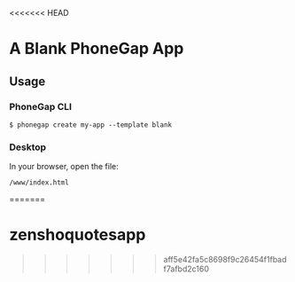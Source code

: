 <<<<<<< HEAD
# A Blank PhoneGap App

## Usage

### PhoneGap CLI

    $ phonegap create my-app --template blank

### Desktop

In your browser, open the file:

    /www/index.html

=======
# zenshoquotesapp
>>>>>>> aff5e42fa5c8698f9c26454f1fbadf7afbd2c160

